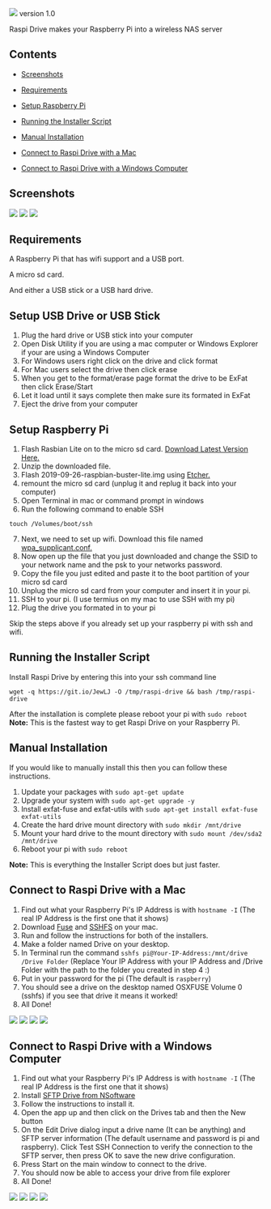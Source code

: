 ![](https://i.ibb.co/WBKdLVj/68747470733a2f2f692e696d6775722e636f6d2f78654b443933702e706e67.png)
                                                                                               version 1.0

Raspi Drive makes your Raspberry Pi into a wireless NAS server


## Contents
 - [Screenshots](#screenshots)
 
 - [Requirements](#requirements)

 - [Setup Raspberry Pi](#setup-raspberry-pi)
 
 - [Running the Installer Script](#running-the-installer-script)
 
 - [Manual Installation](#manual-installation)
 
 - [Connect to Raspi Drive with a Mac](#connect-to-raspi-drive-with-a-mac)
 
 - [Connect to Raspi Drive with a Windows Computer](#connect-to-raspi-drive-with-a-windows-computer)

## Screenshots
![](https://i.ibb.co/3msg6wz/Screen-Shot-2019-11-10-at-12-28-10-AM.png)
![](https://i.ibb.co/N7g33XW/Screen-Shot-2019-11-10-at-12-31-24-AM.png)
![](https://i.ibb.co/74G0d0d/Screen-Shot-2019-11-10-at-12-34-39-AM.png)

## Requirements
A Raspberry Pi that has wifi support and a USB port.

A micro sd card.

And either a USB stick or a USB hard drive.

## Setup USB Drive or USB Stick
1. Plug the hard drive or USB stick into your computer
2. Open Disk Utility if you are using a mac computer or Windows Explorer if your are using a Windows Computer
3. For Windows users right click on the drive and click format
4. For Mac users select the drive then click erase
5. When you get to the format/erase page format the drive to be ExFat then click Erase/Start
6. Let it load until it says complete then make sure its formated in ExFat
7. Eject the drive from your computer

## Setup Raspberry Pi
1. Flash Rasbian Lite on to the micro sd card. [Download Latest Version Here.](https://downloads.raspberrypi.org/raspbian_lite_latest)
2. Unzip the downloaded file.
3. Flash 2019-09-26-raspbian-buster-lite.img using [Etcher.](https://www.balena.io/etcher/)
4. remount the micro sd card (unplug it and replug it back into your computer)
5. Open Terminal in mac or command prompt in windows
6. Run the following command to enable SSH
```
touch /Volumes/boot/ssh
```
7. Next, we need to set up wifi.  Download this file named [wpa_supplicant.conf.](https://drive.google.com/file/d/1ctRdIoTdO74fUpxSAeHl0eQM0E_b64jK/view?usp=sharing) 
8. Now open up the file that you just downloaded and change the SSID to your network name 
and the psk to your networks password.
9. Copy the file you just edited and paste it to the boot partition of your micro sd card
10. Unplug the micro sd card from your computer and insert it in your pi.
11. SSH to your pi. (I use termius on my mac to use SSH with my pi) 
12. Plug the drive you formated in to your pi

Skip the steps above if you already set up your raspberry pi with ssh and wifi.


## Running the Installer Script
Install Raspi Drive by entering this into your ssh command line
```
wget -q https://git.io/JewLJ -O /tmp/raspi-drive && bash /tmp/raspi-drive
```
After the installation is complete please reboot your pi with ```sudo reboot```
**Note:** This is the fastest way to get Raspi Drive on your Raspberry Pi.


## Manual Installation
If you would like to manually install this then you can follow these instructions.
1. Update your packages with ```sudo apt-get update```
2. Upgrade your system with ```sudo apt-get upgrade -y```
3. Install exfat-fuse and exfat-utils with ```sudo apt-get install exfat-fuse exfat-utils```
4. Create the hard drive mount directory with ```sudo mkdir /mnt/drive```
5. Mount your hard drive to the mount directory with ```sudo mount /dev/sda2 /mnt/drive```
6. Reboot your pi with ```sudo reboot```

**Note:** This is everything the Installer Script does but just faster.

## Connect to Raspi Drive with a Mac
1. Find out what your Raspberry Pi's IP Address is with ```hostname -I``` (The real IP Address is the first one that it shows)
2. Download [Fuse](https://github.com/osxfuse/osxfuse/releases/download/osxfuse-3.10.3/osxfuse-3.10.3.dmg) and [SSHFS](https://github.com/osxfuse/sshfs/releases/download/osxfuse-sshfs-2.5.0/sshfs-2.5.0.pkg) on your mac.
3. Run and follow the instructions for both of the installers.
4. Make a folder named Drive on your desktop.
5. In Terminal run the command ```sshfs pi@Your-IP-Address:/mnt/drive /Drive Folder``` (Replace Your IP Address with your IP Address and /Drive Folder with the path to the folder you created in step 4 :)
6. Put in your password for the pi (The default is ```raspberry```)
7. You should see a drive on the desktop named OSXFUSE Volume 0 (sshfs) if you see that drive it means it worked!
8. All Done!

![](https://i.ibb.co/S78KRm5/Screen-Shot-2019-11-10-at-8-47-54-PM.png)
![](https://i.ibb.co/KWD22Kn/Screen-Shot-2019-11-10-at-8-48-30-PM.png)
![](https://i.ibb.co/cFmnJjb/Screen-Shot-2019-11-10-at-8-46-01-PM.png)
![](https://i.ibb.co/gFXzQmT/Screen-Shot-2019-11-10-at-8-48-56-PM.png)

## Connect to Raspi Drive with a Windows Computer
1. Find out what your Raspberry Pi's IP Address is with ```hostname -I``` (The real IP Address is the first one that it shows)
2. Install [SFTP Drive from NSoftware](https://s3.amazonaws.com/nsoftware/builds%2Ffree%2FNDX2-A%2Fsetup.exe?X-Amz-Algorithm=AWS4-HMAC-SHA256&X-Amz-Credential=AKIAYMML7DAHMGYTX3VA%2F20191111%2Fus-east-1%2Fs3%2Faws4_request&X-Amz-Date=20191111T013336Z&X-Amz-Expires=172800&X-Amz-SignedHeaders=host&X-Amz-Signature=d981cc9e96b32c0b73aec570f4229ef8e5b71f8151f0e6ecd0d862f5f5b8d356&response-content-disposition=%3B%20filename%3DSFTPDriveV2.exe)
3. Follow the instructions to install it.
4. Open the app up and then click on the Drives tab and then the New button
5. On the Edit Drive dialog input a drive name (It can be anything) and SFTP server information (The default username and password is pi and raspberry). Click Test SSH Connection to verify the connection to the SFTP server, then press OK to save the new drive configuration.
7. Press Start on the main window to connect to the drive.
8. You should now be able to access your drive from file explorer
9. All Done!

![](https://i.ibb.co/6rJ9WmW/sftpdrive-new-drive.png)
![](https://i.ibb.co/tsgydrK/sftpdrive-new-drive-details.png)
![](https://i.ibb.co/fCvcdNY/sftpdrive-new-drive-start.png)
![](https://i.ibb.co/kDy5fKm/sftpdrive-new-drive-explorer.png)
